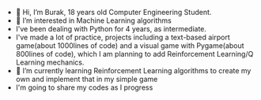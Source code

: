 - 👋 Hi, I’m Burak, 18 years old Computer Engineering Student.
- 👀 I’m interested in Machine Learning algorithms
- I've been dealing with Python for 4 years, as intermediate.
- I've made a lot of practice, projects including
  a text-based airport game(about 1000lines of code)
  and a visual game with Pygame(about 800lines of code),
  which I am planning to add Reinforcement Learning/Q Learning mechanics.
- 🌱 I’m currently learning Reinforcement Learning algorithms
  to create my own and implement that in my simple game
- I'm going to share my codes as I progress


<!---
burakyd/burakyd is a ✨ special ✨ repository because its `README.md` (this file) appears on your GitHub profile.
You can click the Preview link to take a look at your changes.
--->
